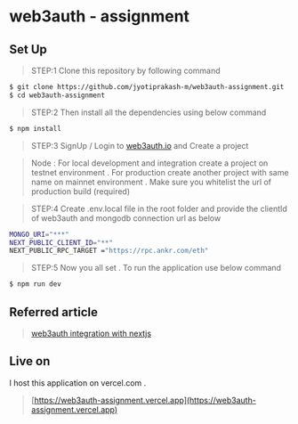 # web3auth - assignment


## Set Up

> STEP:1 Clone this repository by following command

```sh
$ git clone https://github.com/jyotiprakash-m/web3auth-assignment.git
$ cd web3auth-assignment
```
> STEP:2 Then install all the dependencies using below command

```sh
$ npm install 

```
> STEP:3 SignUp / Login to [web3auth.io](https://dashboard.web3auth.io/) and Create a project


> Node : For local development and integration create a project on testnet environment . For production create another project with same name on mainnet environment . Make sure you whitelist the url of production build (required) 


> STEP:4 Create .env.local file in the root folder and provide the clientId of web3auth and mongodb connection url as below

```sh
MONGO_URI="***"
NEXT_PUBLIC_CLIENT_ID="**"
NEXT_PUBLIC_RPC_TARGET ="https://rpc.ankr.com/eth"

```

> STEP:5 Now you all set . To run the application use below command

```sh
$ npm run dev

```
## Referred article

> [web3auth integration with nextjs](https://web3auth.io/docs/integration-builder?lang=next&chain=eth&customAuthentication=no&whitelabel=no&evmFramework=web3&stepIndex=0)

## Live on
I host this application on vercel.com .

> [https://web3auth-assignment.vercel.app](https://web3auth-assignment.vercel.app)